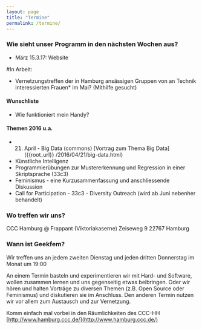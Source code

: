 ```yaml
---
layout: page
title: "Termine"
permalink: /termine/
---
```


### Wie sieht unser Programm in den nächsten Wochen aus?
* März 15.3.17: Website

#In Arbeit:
* Vernetzungstreffen der in Hamburg ansässigen Gruppen von an Technik interessierten Frauen\* im Mai? (Mithilfe gesucht)

#### Wunschliste

* Wie funktioniert mein Handy?


#### Themen 2016 u.a.
* 21. April -  Big Data (commons) [Vortrag zum Thema Big Data]({{root_url}} /2016/04/21/big-data.html)
* Künstliche Intelligenz
* Programmierübungen zur Mustererkennung und Regression in einer Skriptsprache (33c3)
* Feminismus - eine Kurzusammenfassung und anschliessende Diskussion
* Call for Participation - 33c3 - Diversity Outreach (wird ab Juni nebenher behandelt)

### Wo treffen wir uns?
CCC Hamburg @ Frappant (Viktoriakaserne)
Zeiseweg 9
22767 Hamburg

### Wann ist Geekfem?
Wir treffen uns an jedem zweiten Dienstag und jeden dritten Donnerstag im Monat um 19:00

An einem Termin basteln und experimentieren wir mit Hard- und Software, wollen zusammen lernen und uns gegenseitig etwas beibringen. Oder wir hören und halten Vorträge zu diversen Themen (z.B. Open Source oder Feminismus) und diskutieren sie im Anschluss. Den anderen Termin nutzen wir vor allem zum Austausch und zur Vernetzung.

Komm einfach mal vorbei in den Räumlichkeiten des CCC-HH
[http://www.hamburg.ccc.de/](http://www.hamburg.ccc.de/)
